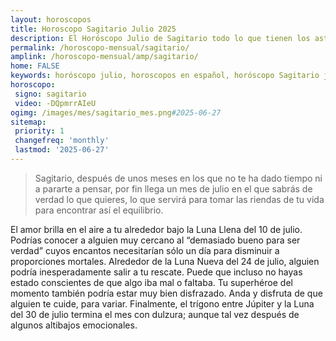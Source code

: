 ```yaml
---
layout: horoscopos
title: Horoscopo Sagitario Julio 2025
description: El Horóscopo Julio de Sagitario todo lo que tienen los astros preparados para este mes, amor, trabajo, familia. Todo sobre astrologia, tarot, predicciones. Horoscopo gratis en español, predicciones y astrología.
permalink: /horoscopo-mensual/sagitario/
amplink: /horoscopo-mensual/amp/sagitario/
home: FALSE
keywords: horóscopo julio, horoscopos en español, horóscopo Sagitario julio , horóscopo esperanza gracia, horoscop, horóscopos gratis, horoscopo Sagitario, Tarot, Astrologia, Zodíaco, Sagitario, horoscopo gratis, horoscopo del mes 
horoscopo:
 signo: sagitario
 video: -DQpmrrAIeU
ogimg: /images/mes/sagitario_mes.png#2025-06-27
sitemap:
 priority: 1
 changefreq: 'monthly'
 lastmod: '2025-06-27'
---
```



 > Sagitario, después de unos meses en los que no te ha dado tiempo ni a pararte a pensar, por fin llega un mes de julio en el que sabrás de verdad lo que quieres, lo que servirá para tomar las riendas de tu vida para encontrar así el equilibrio.



El amor brilla en el aire a tu alrededor bajo la Luna Llena del 10 de julio. Podrías conocer a alguien muy cercano al “demasiado bueno para ser verdad” cuyos encantos necesitarían sólo un día para disminuir a proporciones mortales. Alrededor de la Luna Nueva del 24 de julio, alguien podría inesperadamente salir a tu rescate. Puede que incluso no hayas estado conscientes de que algo iba mal o faltaba. Tu superhéroe del momento también podría estar muy bien disfrazado. Anda y disfruta de que alguien te cuide, para variar. Finalmente, el trígono entre Júpiter y la Luna del 30 de julio termina el mes con dulzura; aunque tal vez después de algunos altibajos emocionales.